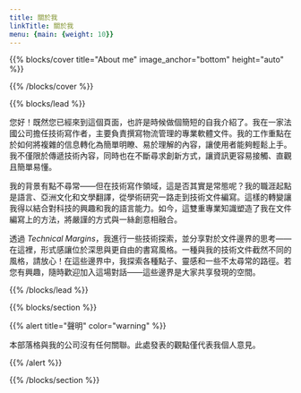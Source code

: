 ```yaml
---
title: 關於我
linkTitle: 關於我
menu: {main: {weight: 10}}
---
```


{{% blocks/cover title="About me" image_anchor="bottom" height="auto" %}}

{{% /blocks/cover %}}

{{% blocks/lead %}}

您好！既然您已經來到這個頁面，也許是時候做個簡短的自我介紹了。我在一家法國公司擔任技術寫作者，主要負責撰寫物流管理的專業軟體文件。我的工作重點在於如何將複雜的信息轉化為簡單明瞭、易於理解的內容，讓使用者能夠輕鬆上手。我不僅限於傳遞技術內容，同時也在不斷尋求創新方式，讓資訊更容易接觸、直觀且簡單易懂。

我的背景有點不尋常——但在技術寫作領域，這是否其實是常態呢？我的職涯起點是語言、亞洲文化和文學翻譯，從學術研究一路走到技術文件編寫。這樣的轉變讓我得以結合對科技的興趣和我的語言能力。如今，這雙重專業知識塑造了我在文件編寫上的方法，將嚴謹的方式與一絲創意相融合。

透過 *Technical Margins*，我進行一些技術探索，並分享對於文件邊界的思考——在這裡，形式感讓位於深思與更自由的書寫風格。一種與我的技術文件截然不同的風格，請放心！在這些邊界中，我探索各種點子、靈感和一些不太尋常的路徑。若您有興趣，隨時歡迎加入這場對話——這些邊界是大家共享發現的空間。

{{% /blocks/lead %}}

{{% blocks/section %}}

{{% alert title="聲明" color="warning" %}}

本部落格與我的公司沒有任何關聯。此處發表的觀點僅代表我個人意見。

{{% /alert %}}


{{% /blocks/section %}}
